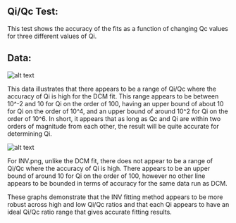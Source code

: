 ## Qi/Qc Test:

This test shows the accuracy of the fits as a function of changing Qc values for three different values of Qi.

## Data:

![alt text](https://raw.githubusercontent.com/Boulder-Cryogenic-Resonator-Testbed/measurement/master/BCRTresfit/circuit_simulation_results/QiQc/DCM.png)

This data illustrates that there appears to be a range of Qi/Qc where the accuracy of Qi is high for the DCM fit. This range appears to be between 10^-2 and 10 for Qi
on the order of 100, having an upper bound of about 10 for Qi on the order of 10^4, and an upper bound of around 10^2 for Qi on the order of 10^6. In short, it appears
that as long as Qc and Qi are within two orders of magnitude from each other, the result will be quite accurate for determining Qi.

![alt text](https://raw.githubusercontent.com/Boulder-Cryogenic-Resonator-Testbed/measurement/master/BCRTresfit/circuit_simulation_results/QiQc/INV.png)

For INV.png, unlike the DCM fit, there does not appear to be a range of Qi/Qc where the accuracy of Qi is high. There appears to be an upper bound of around 10 for
Qi on the order of 100, however no other line appears to be bounded in terms of accuracy for the same data run as DCM.

These graphs demonstrate that the INV fitting method appears to be more robust across high and low Qi/Qc ratios and that each Qi appears to have an ideal Qi/Qc ratio
range that gives accurate fitting results.
